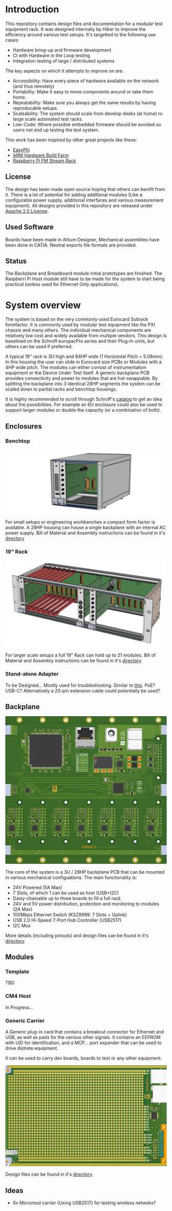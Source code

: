 # Introduction
This repository contains design files and documentation for a modular test equipment rack. It was designed internally by Hiber to improve the efficiency around various test setups. It's targetted to the following use cases:
- Hardware bring-up and firmware development
- CI with Hardware in the Loop testing
- Integration testing of large / distributed systems

The key aspects on which it attempts to improve on are:
- Accessibility: Have every piece of hardware available on the network (and thus remotely)
- Portability: Make it easy to move components around or take them home.
- Repeatability: Make sure you always get the same results by having reproducable setups.
- Scaleability: The system should scale from develop desks (at home) ro large scale automated test racks.
- Low-Code: Where possible embedded firmware should be avoided so users not end up testing the test system. 

This work has been inspired by other great projects like these:
- [EasyPhi](http://www.easy-phi.ch/)
- [ARM Hardware Build Farm](https://www.collabora.com/about-us/blog/2013/04/26/collabora-custom-arm-hardware-build-farm/)
- [Raspberry Pi FM Stream Rack](https://medium.com/artica/fm-stream-tech-report-30b23c098bdb)

## License
The design has been made open source hoping that others can benifit from it. There is a lot of potential for adding additional modules (Like a configurable power supply, additional interfaces and various measurement equipment). All designs provided in this repository are released under [Apache 2.0 License](/LICENSE).

## Used Software
Boards have been made in Altium Designer, Mechanical assemblies have been done in CATIA. Neutral exports file formats are provided.

## Status
The Backplane and Breadboard module initial prototypes are finished. The Raspberri Pi Host module still have to be made for the system to start being practical (unless used for Ethernet Only applications). 

# System overview
The system is based on the very commonly used Eurocard Subrack formfactor. It is commonly used by modular test equipment like the PXI chassis and many others. The individual mechanical components are relatively low cost and widely available from multiple vendors. This design is baselined on the Schroff europacPro series and their Plug-In units, but others can be used if preferred.

A typical 19" rack is 3U high and 84HP wide (1 Horizontal Pitch = 5.08mm). In this housing the user can slide in Eurocard size PCBs or Modules with a 4HP wide pitch. The modules can either consist of instrumentation equipment or the Device Under Test itself. A generic backplane PCB provides connectivity and power to modules that are hot-swappable. By splitting the backplane into 3 identical 28HP segments the system can be scaled down to partial racks and benchtop housings.

It is highly recommended to scroll through Schroff's [catalog](https://schroff.nvent.com/sites/g/files/hdkjer281/files/acquiadam/2020-11/06_e_subracks.pdf) to get an idea about the possibilities. For example an 6U enclosure could also be used to support larger modules or double the capacity (or a combination of both).

## Enclosures

### Benchtop
![Benchtop Assembly Render](./Mechanical/Benchtop%207s/Documentation/render-benchtop.png)

For small setups or engineering workbenches a compact form factor is available. A 28HP housing can house a single backplane with an internal AC power supply. Bill of Material and Assembly instructions can be found in it's [directory](./Mechanical/Benchtop%207s)

### 19" Rack
![19" Rack Assembly Render](./Mechanical/Rackmount%2021s/Documentation/render-rack.png)

For larger scale setups a full 19" Rack can hold up to 21 modules. Bill of Material and Assembly instructions can be found in it's [directory](./Mechanical/Rackmount%2021s)




### Stand-alone Adapter
To be Designed... Mostly used for troubleshooting. Similar to [this](http://easy-phi.unige.ch/index.php/products/racks-and-adapter/stand-alone-adapter). PoE? USB-C? Alternatively a 20-pin extension cable could potentially be used?

## Backplane
![Top view of backplane board](./Boards/Backplane/Documentation/top-view.png)

The core of the system is a 3U / 28HP backplane PCB that can be mounted in various mechanical configuations. The main functionality is:
- 24V Powered (5A Max)
- 7 Slots, of which 1 can be used as host (USB+I2C)
- Daisy-chainable up to three boards to fill a full rack
- 24V and 5V power distribution, protection and monitoring to modules (2A Max)
- 100Mbps Ethernet Switch (KSZ8999: 7 Slots + Uplink)
- USB 2.0 Hi-Speed 7-Port Hub Controller (USB2517)
- I2C Mux

More details (including pinouts) and design files can be found in it's [directory](./Boards/Backplane/).

## Modules

### Template
TBD

### CM4 Host
In Progress...

### Generic Carrier
A Generic plug-in card that contains a breakout connector for Ethernet and USB, as well as pads for the various other signals. It contains an EEPROM with UID for identification, and a MCP... port expander that can be used to drive distrete equipment.

It can be used to carry dev boards, boards to test or any other equipment.

![Top view of generic carrier board](./Boards/Module%20-%20Breakout/Documentation/top-view.png)

Design files can be found in it's [directory](./Boards/Module%20-%20Breakout/).

## Ideas
- 6x Micromod carrier (Using USB2517) for testing wireless netwoks?